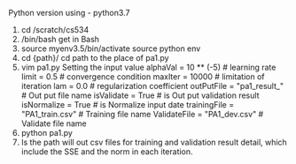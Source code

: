 Python version using - python3.7
 
1.  cd /scratch/cs534
2.  /bin/bash
get in Bash
3.  source myenv3.5/bin/activate
source python env
4.  cd {path}/ 
cd path to the place of pa1.py 
5.  vim pa1.py
Setting the input value
alphaVal = 10 ** (-5)               # learning rate
limit = 0.5                         # convergence condition
maxIter = 10000                     # limitation of iteration
lam = 0.0                           # regularization coefficient
outPutFile = "pa1_result_"          # Out put file name
isValidate = True                   # is Out put validation result
isNormalize = True                  # is Normalize input date
trainingFile = "PA1_train.csv"      # Training file name
ValidateFile = "PA1_dev.csv"        # Validate file name
6.  python pa1.py
7.  ls
the path will out csv files for training and validation result detail, which include the SSE and the norm in each iteration.
